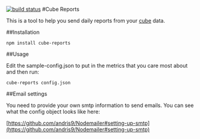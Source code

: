 [![build status](https://secure.travis-ci.org/jgallen23/cube-reports.png)](http://travis-ci.org/jgallen23/cube-reports)
#Cube Reports

This is a tool to help you send daily reports from your [cube](http://square.github.com/cube/) data.

##Installation

	npm install cube-reports

##Usage

Edit the sample-config.json to put in the metrics that you care most about and then run:

	cube-reports config.json

##Email settings

You need to provide your own smtp information to send emails.  You can see what the config object looks like here: 

[https://github.com/andris9/Nodemailer#setting-up-smtp](https://github.com/andris9/Nodemailer#setting-up-smtp)
